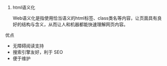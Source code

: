 1. html语义化

   Web语义化是指使用恰当语义的html标签、class类名等内容，让页面具有良好的结构与含义，从而让人和机器都能快速理解网页内容。

优点

- 无障碍阅读支持
- 搜索引擎友好，利于 SEO
- 便于维护

